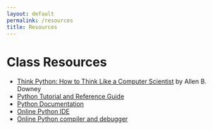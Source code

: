 ```yaml
---
layout: default
permalink: /resources
title: Resources
---
```


# Class Resources

* [Think Python: How to Think Like a Computer Scientist](https://greenteapress.com/thinkpython2/html/index.html) by Allen B. Downey 
* [Python Tutorial and Reference Guide](https://www.w3schools.com/python/default.asp)
* [Python Documentation](https://docs.python.org/3/)
* [Online Python IDE](https://www.online-python.com/)
* [Online Python compiler and debugger](https://pythontutor.com/python-compiler.html#mode=edit)


